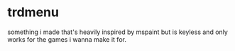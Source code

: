 # trdmenu
something i made that's heavily inspired by mspaint but is keyless and only works for the games i wanna make it for.
